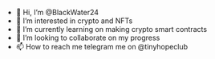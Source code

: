 - 👋 Hi, I’m @BlackWater24
- 👀 I’m interested in crypto and NFTs
- 🌱 I’m currently learning on making crypto smart contracts
- 💞️ I’m looking to collaborate on my progress
- 📫 How to reach me telegram me on @tinyhopeclub

<!---
BlackWater24/BlackWater24 is a ✨ special ✨ repository because its `README.md` (this file) appears on your GitHub profile.
You can click the Preview link to take a look at your changes.
--->
